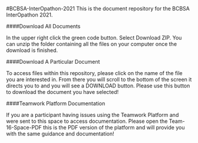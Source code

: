 #BCBSA-InterOpathon-2021
This is the document repository for the BCBSA InterOpathon 2021.

####Download All Documents

In the upper right click the green code button. Select Download ZIP. You can unzip the folder containing all the files on your computer once the download is finished.

####Download A Particular Document

To access files within this repository, please click on the name of the file you are interested in. From there you will scroll to the bottom of the screen it directs you to and you will see a DOWNLOAD button. Please use this button to download the document you have selected!

####Teamwork Platform Documentation

If you are a participant having issues using the Teamwork Platform and were sent to this space to access documentation. Please open the Team-16-Space-PDF this is the PDF version of the platform and will provide you with the same guidance and documentation!
